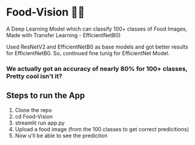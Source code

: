 # Food-Vision 🍕🍰

A Deep Learning Model which can classify 100+ classes of Food Images, Made with Transfer Learning - EfficientNetB0)

Used ResNetV2 and EfficientNetB0 as base models and got better results for EfficientNetB0. So, continued fine tunig for EfficientNet Model.

### We actually got an accuracy of nearly 80% for 100+ classes, Pretty cool isn't it?

## Steps to run the App
1. Clone the repo
2. cd Food-Vision
3. streamlit run app.py
4. Upload a food image (from the 100 classes to get correct predicitions)
5. Now u'll be able to see the prediciton


